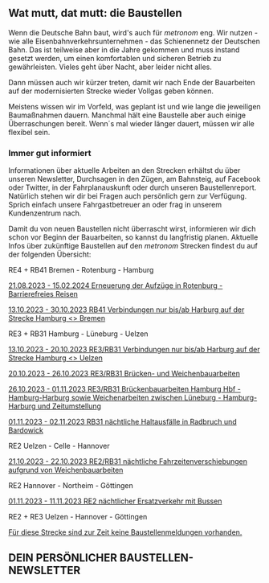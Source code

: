 Wat mutt, dat mutt: die Baustellen
----------

Wenn die Deutsche Bahn baut, wird's auch für *metronom* eng.
Wir nutzen - wie alle Eisenbahnverkehrsunternehmen - das Schienennetz der Deutschen Bahn. Das ist teilweise aber in die Jahre gekommen und muss instand gesetzt werden, um einen komfortablen und sicheren Betrieb zu gewährleisten. Vieles geht über Nacht, aber leider nicht alles.

Dann müssen auch wir kürzer treten, damit wir nach Ende der Bauarbeiten auf der modernisierten Strecke wieder Vollgas geben können.

Meistens wissen wir im Vorfeld, was geplant ist und wie lange die jeweiligen Baumaßnahmen dauern. Manchmal hält eine Baustelle aber auch einige Überraschungen bereit. Wenn´s mal wieder länger dauert, müssen wir alle flexibel sein.

### Immer gut informiert ###

Informationen über aktuelle Arbeiten an den Strecken erhältst du über unseren Newsletter, Durchsagen in den Zügen, am Bahnsteig, auf Facebook oder Twitter, in der Fahrplanauskunft oder durch unseren Baustellenreport. Natürlich stehen wir dir bei Fragen auch persönlich gern zur Verfügung. Sprich einfach unsere Fahrgastbetreuer an oder frag in unserem Kundenzentrum nach.

Damit du von neuen Baustellen nicht überrascht wirst, informieren wir dich schon vor Beginn der Bauarbeiten, so kannst du langfristig planen. Aktuelle Infos über zukünftige Baustellen auf den *metronom* Strecken findest du auf der folgenden Übersicht:

RE4 + RB41 Bremen - Rotenburg - Hamburg

[21.08.2023 - 15.02.2024 Erneuerung der Aufzüge in Rotenburg - Barrierefreies Reisen](https://www.der-metronom.de/baustellen/erneuerung-der-aufzuege-in-rotenburg-barrierefreies-reisen/)

[13.10.2023 - 30.10.2023 RB41 Verbindungen nur bis/ab Harburg auf der Strecke Hamburg \<\> Bremen](https://www.der-metronom.de/baustellen/rb41-zuege-nur-bis-ab-harburg-auf-der-strecke-hamburg-bremen/)

RE3 + RB31 Hamburg - Lüneburg - Uelzen

[13.10.2023 - 20.10.2023 RE3/RB31 Verbindungen nur bis/ab Harburg auf der Strecke Hamburg \<\> Uelzen](https://www.der-metronom.de/baustellen/re3-rb31-verbindungen-nur-bis-ab-harburg-auf-der-strecke-hamburg-uelzen/)

[20.10.2023 - 26.10.2023 RE3/RB31 Brücken- und Weichenbauarbeiten](https://www.der-metronom.de/baustellen/re3-rb31-bruecken-und-weichenbauarbeiten/)

[26.10.2023 - 01.11.2023 RE3/RB31 Brückenbauarbeiten Hamburg Hbf - Hamburg-Harburg sowie Weichenarbeiten zwischen Lüneburg - Hamburg-Harburg und Zeitumstellung](https://www.der-metronom.de/baustellen/re3-rb31-brueckenbauarbeiten-hamburg-hbf-hamburg-harburg-sowie-weichenarbeiten-zwischen-lueneburg-hamburg-harburg-und-zeitumstellung/)

[01.11.2023 - 02.11.2023 RB31 nächtliche Haltausfälle in Radbruch und Bardowick](https://www.der-metronom.de/baustellen/rb31-naechtliche-haltausfaelle-in-radbruch-und-bardowick/)

RE2 Uelzen - Celle - Hannover

[21.10.2023 - 22.10.2023 RE2/RB31 nächtliche Fahrzeitenverschiebungen aufgrund von Weichenbauarbeiten](https://www.der-metronom.de/baustellen/re2-rb31-naechtliche-fahrzeitenverschiebungen-aufgrund-von-weichenbauarbeiten/)

RE2 Hannover - Northeim - Göttingen

[01.11.2023 - 11.11.2023 RE2 nächtlicher Ersatzverkehr mit Bussen](https://www.der-metronom.de/baustellen/re2-naechtlicher-ersatzverkehr-mit-bussen-2/)

RE2 + RE3 Uelzen - Hannover - Göttingen

[Für diese Strecke sind zur Zeit keine Baustellenmeldungen vorhanden.]()

DEIN PERSÖNLICHER BAUSTELLEN-NEWSLETTER
----------
